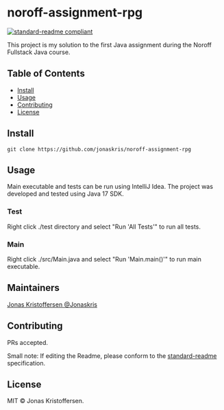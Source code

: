 # noroff-assignment-rpg
[![standard-readme compliant](https://img.shields.io/badge/readme%20style-standard-brightgreen.svg?style=flat-square)](https://github.com/RichardLitt/standard-readme)

This project is my solution to the first Java assignment during the Noroff Fullstack Java course.

## Table of Contents

- [Install](#install)
- [Usage](#usage)
- [Contributing](#contributing)
- [License](#license)

## Install
```
git clone https://github.com/jonaskris/noroff-assignment-rpg
```

## Usage
Main executable and tests can be run using IntelliJ Idea.
The project was developed and tested using Java 17 SDK.

### Test
Right click ./test directory and select "Run 'All Tests'" to run all tests.

### Main
Right click ./src/Main.java and select "Run 'Main.main()'" to run main executable.

## Maintainers
[Jonas Kristoffersen @Jonaskris](https://github.com/jonaskris)


## Contributing

PRs accepted.

Small note: If editing the Readme, please conform to the [standard-readme](https://github.com/RichardLitt/standard-readme) specification.

## License

MIT © Jonas Kristoffersen.